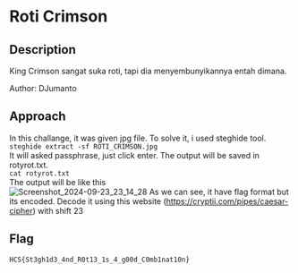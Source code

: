 # Roti Crimson
## Description
King Crimson sangat suka roti, tapi dia menyembunyikannya entah dimana.

Author: DJumanto
## Approach
In this challange, it was given jpg file. To solve it, i used steghide tool. <br>
`steghide extract -sf ROTI_CRIMSON.jpg` <br>
It will asked passphrase, just click enter. The output will be saved in rotyrot.txt. <br>
`cat rotyrot.txt` <br>
The output will be like this <br>
![Screenshot_2024-09-23_23_14_28](https://github.com/user-attachments/assets/a79d21ae-6698-4a55-b277-afa5d025cf43)
As we can see, it have flag format but its encoded. Decode it using this website (https://cryptii.com/pipes/caesar-cipher) with shift 23
## Flag
`HCS{St3gh1d3_4nd_R0t13_1s_4_g00d_C0mb1nat10n}`
